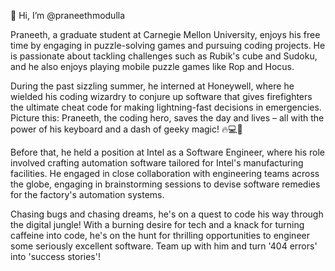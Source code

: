 👋 Hi, I’m @praneethmodulla

Praneeth, a graduate student at Carnegie Mellon University, enjoys his free time by engaging in puzzle-solving games and pursuing coding projects.
He is passionate about tackling challenges such as Rubik's cube and Sudoku, and he also enjoys playing mobile puzzle games like Rop and Hocus.

During the past sizzling summer, he interned at Honeywell, where he wielded his coding wizardry to conjure up software that gives firefighters the 
ultimate cheat code for making lightning-fast decisions in emergencies. Picture this: Praneeth, the coding hero, saves the day and lives – all with 
the power of his keyboard and a dash of geeky magic! 🔥💻🚒

Before that, he held a position at Intel as a Software Engineer, where his role involved crafting automation software tailored for Intel's manufacturing facilities. 
He engaged in close collaboration with engineering teams across the globe, engaging in brainstorming sessions to devise software remedies for the factory's automation systems.

Chasing bugs and chasing dreams, he's on a quest to code his way through the digital jungle! 
With a burning desire for tech and a knack for turning caffeine into code, he's on the hunt for thrilling opportunities to engineer some seriously excellent software. 
Team up with him and turn '404 errors' into 'success stories'!
<!---
praneethmodulla/praneethmodulla is a ✨ special ✨ repository because its `README.md` (this file) appears on your GitHub profile.
You can click the Preview link to take a look at your changes.
--->
